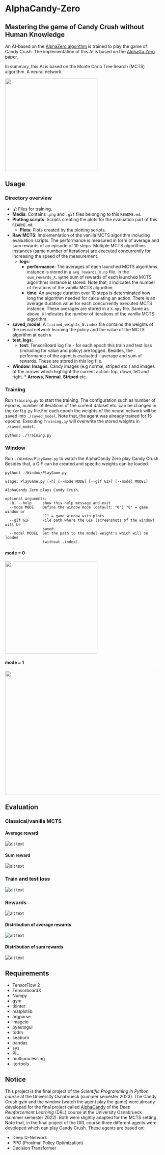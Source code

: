 # AlphaCandy-Zero
## Mastering the game of Candy Crush without Human Knowledge

An AI-based on the [AlphaZero algorithm](https://www.deepmind.com/blog/alphazero-shedding-new-light-on-chess-shogi-and-go) is trained to play the game of Candy Crush. The implementation of this AI is based on the [AlphaGo Zero paper](https://www.deepmind.com/publications/mastering-the-game-of-go-without-human-knowledge).

In summary, this AI is based on the Monte Carlo Tree Search (MCTS) algorithm. A neural network 


<img src="./Media/play_game_mode_0.gif" width="300" height="300">

## Usage

### Directory overview

* **./**: Files for training.
* **Media**: Contains `.png` and `.gif` files belonging to this `README.md`.
* **Plotting scripts**: Scripts creating the plots for the evaluation part of this `README.md`.
    * **Plots**: Plots created by the plotting scripts.
* **Raw MCTS**: Implementation of the vanilla MCTS algorithm including evaluation scripts. The performance is measured in form of average and sum rewards of an episode of 10 steps. Multiple MCTS algorithms instances (same number of iterations) are executed concurrently for increasing the speed of the measurement.
    * **logs**: 
        * **performance**: The averages of each launched MCTS algorithms instance is stored in a `avg_rewards_X.np` file. 
        In the `sum_rewards_X.np`the sum of rewards of each launched MCTS algorithms instance is stored.
        Note that, `X` indicates the number of iterations of the vanilla MCTS algorithm.
        * **time**: An average duration over 10 steps is determinated how long the algorithm needed for calculating an action. There is an average duration value for each concurrently executed MCTS instance. These averages are stored in a `X.npy` file.
        Same as above, `X` indicates the number of iterations of the vanilla MCTS algorithm.
* **saved_model**: A ``trained_weights_N.index`` file contains the weights of the neural network learning the policy and the value of the MCTS algorithm at each `N`.
* **test_logs**: 
    * **test**: TensorBoard log file - for each epoch this train and test loss (including for value and policy) are logged. Besides, the performance of the agent is evaluated - average and sum of rewards. These are stored in this log file.  
* **Window**:
    **Images**: Candy images (e.g normal, striped etc.) and images of the arrows which highlight the current action: top, down, left and right.
        * **Arrows**, **Normal**, **Striped** etc.


### Training

Run `Training.py` to start the training. The configuration such as number of epochs, number of iterations of the current dataset etc. can be changed in the `Config.py` file.For each epoch the weights of the neural network will be saved into `./saved_model`. 
Note that, the agent was already trained for 15 epochs. Executing `Training.py` will overwrite the stored weights in `./saved_model`.

```
python3 ./Training.py
```

### Window 

Run `./Window/PlayGame.py` to watch the AlphaCandy Zero play Candy Crush.
Besides that, a GIF can be created and specific weights can be loaded.

```
python3 ./Window/PlayGame.py
```

```
usage: PlayGame.py [-h] [--mode MODE] [--gif GIF] [--model MODEL]

AlphaCandy Zero plays Candy Crush.

optional arguments:
  -h, --help     show this help message and exit
  --mode MODE    Define the window mode (default: "0") "0" = game window or
                 "1" = game window with plots
  --gif GIF      File path where the GIF (screenshots of the window) will be
                 saved.
  --model MODEL  Set the path to the model weight's which will be loaded
                 (without .index).
```


#### mode = 0

<img src="./Media/play_game_mode_0.gif" width="300" height="300">

#### mode = 1

<img src="./Media/play_game_mode_1.gif" width="1500" height="400">


## Evaluation

### Classical/vanilla MCTS  

#### Average reward

![alt text](./Raw%20MCTS/Plotting%20scripts/Plots/Vanilla_MCTS_performance_avg_reward.png)

#### Sum reward

![alt text](./Raw%20MCTS/Plotting%20scripts/Plots/Vanilla_MCTS_performance_sum_reward.png)

### Train and test loss

![alt text](./Plotting%20scripts/Plots/TrainTestLoss.png)

### Rewards

![alt text](./Plotting%20scripts/Plots/AvgSumReward.png)

#### Distribution of average rewards

![alt text](./Plotting%20scripts/Plots/DistriAvgRewards.png)

#### Distribution of sum rewards

![alt text](./Plotting%20scripts/Plots/DistriSumRewards.png)

## Requirements
- TensorFlow 2
- TensorboardX
- Numpy
- gym
- tkinter
- matplotlib
- argparse
- imageio
- pyautogui
- tqdm
- seaborn
- pandas
- sys 
- PIL
- multiprocessing
- itertools

## Notice

This project is the final project of the *Scientific Programming in Python course* at the University Osnabrueck (summer semester 2023). 
The Candy Crush gym and the window (watch the agent play the game) were already developed for the final project called [AlphaCandy](https://github.com/TimNiklasWitte/AlphaCandy) of the *Deep Reinforcement Learning* (DRL) course at the University Osnabrueck (summer semester 2022). 
Both were slightly adapted for the MCTS setting. 
Note that, in the final project of the DRL course three different agents were developed which can play Candy Crush. 
These agents are based on:
* Deep Q-Network
* PPO (Proximal Policy Optimization)
* Decision Transformer